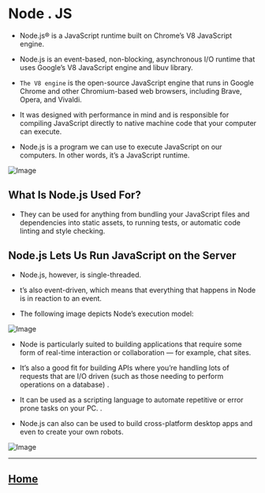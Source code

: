 
# Node . JS
 

* Node.js® is a JavaScript runtime built on Chrome’s V8 JavaScript engine.

* Node.js is an event-based, non-blocking, asynchronous I/O runtime that uses Google’s V8 JavaScript engine and libuv library.
* `The V8 engine` is the open-source JavaScript engine that runs in Google Chrome and other Chromium-based web browsers, including Brave, Opera, and Vivaldi.
*  It was designed with performance in mind and is responsible for compiling JavaScript directly to native machine code that your computer can execute.
*  Node.js is a program we can use to execute JavaScript on our computers. In other words, it’s a JavaScript runtime.


![Image](https://miro.medium.com/max/2560/1*MuVcoMPyJcq8G4qf5s3HGQ.png)

## What Is Node.js Used For?

  * They can be used for anything from bundling your JavaScript files and dependencies into static assets, to running tests, or automatic code linting and style checking.

## Node.js Lets Us Run JavaScript on the Server
- Node.js, however, is single-threaded. 
- t’s also event-driven, which means that everything that happens in Node is in reaction to an event. 

- The following image depicts Node’s execution model:


![Image](https://uploads.sitepoint.com/wp-content/uploads/2012/10/1516152673node_event_loop.png)

* Node is particularly suited to building applications that require some form of real-time interaction or collaboration — for example, chat sites.
* It’s also a good fit for building APIs where you’re handling lots of requests that are I/O driven (such as those needing to perform operations on a database) .

* It can be used as a scripting language to automate repetitive or error prone tasks on your PC. .
* Node.js can also can be used to build cross-platform desktop apps and even to create your own robots. 

![Image](https://cdn.business2community.com/wp-content/uploads/2020/12/Nodejs-Frameworks.jpg)



*****************************************************************

## [ Home ](https://reem-alqurm.github.io/ReadingNotes/)
